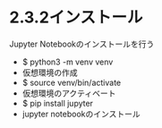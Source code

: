 # 2.3.2インストール

Jupyter Notebookのインストールを行う<br>
* $ python3 -m venv venv
* 仮想環境の作成
* $ source venv/bin/activate
* 仮想環境のアクティベート
* $ pip install jupyter
* jupyter notebookのインストール